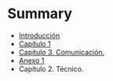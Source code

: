 # Summary

* [Introducción](README.md)
* [Capítulo 1](chapter1.md)
* [Capítulo 3. Comunicación.](capitulo_2.md)
* [Anexo 1](anexo_1.md)
* Capítulo 2. Técnico.


